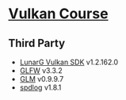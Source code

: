 # [Vulkan Course](https://www.udemy.com/course/learn-the-vulkan-api-with-cpp/)

## Third Party
* [LunarG Vulkan SDK](https://vulkan.lunarg.com/home/welcome) v1.2.162.0 
* [GLFW](https://www.glfw.org) v3.3.2
* [GLM](https://glm.g-truc.net/0.9.9/index.html) v0.9.9.7
* [spdlog](https://github.com/gabime/spdlog) v1.8.1

